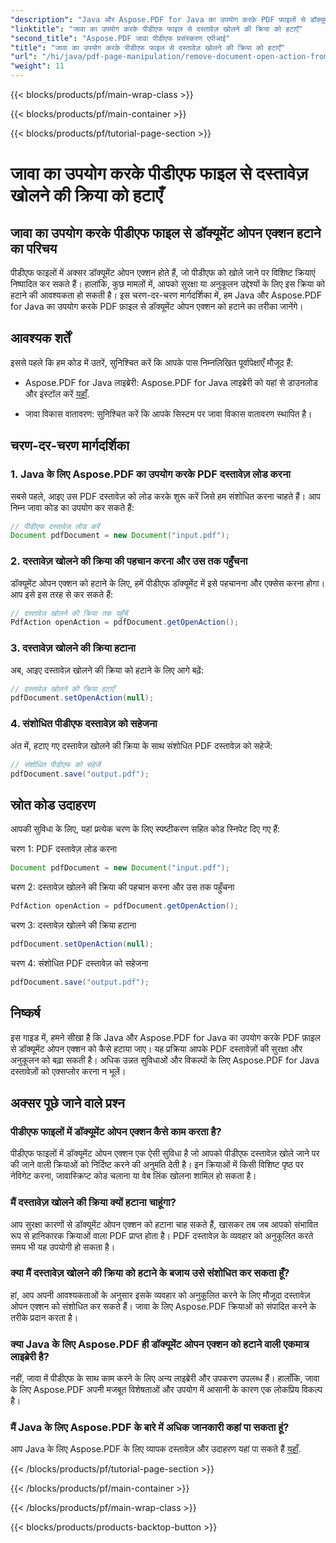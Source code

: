 ```yaml
---
"description": "Java और Aspose.PDF for Java का उपयोग करके PDF फ़ाइलों से डॉक्यूमेंट ओपन एक्शन को हटाने का तरीका जानें। सुरक्षा और अनुकूलन बढ़ाएँ।"
"linktitle": "जावा का उपयोग करके पीडीएफ फाइल से दस्तावेज़ खोलने की क्रिया को हटाएँ"
"second_title": "Aspose.PDF जावा पीडीएफ प्रसंस्करण एपीआई"
"title": "जावा का उपयोग करके पीडीएफ फाइल से दस्तावेज़ खोलने की क्रिया को हटाएँ"
"url": "/hi/java/pdf-page-manipulation/remove-document-open-action-from-pdf-file-using-java/"
"weight": 11
---
```


{{< blocks/products/pf/main-wrap-class >}}

{{< blocks/products/pf/main-container >}}

{{< blocks/products/pf/tutorial-page-section >}}

# जावा का उपयोग करके पीडीएफ फाइल से दस्तावेज़ खोलने की क्रिया को हटाएँ


## जावा का उपयोग करके पीडीएफ फाइल से डॉक्यूमेंट ओपन एक्शन हटाने का परिचय

पीडीएफ फाइलों में अक्सर डॉक्यूमेंट ओपन एक्शन होते हैं, जो पीडीएफ को खोले जाने पर विशिष्ट क्रियाएं निष्पादित कर सकते हैं। हालांकि, कुछ मामलों में, आपको सुरक्षा या अनुकूलन उद्देश्यों के लिए इस क्रिया को हटाने की आवश्यकता हो सकती है। इस चरण-दर-चरण मार्गदर्शिका में, हम Java और Aspose.PDF for Java का उपयोग करके PDF फ़ाइल से डॉक्यूमेंट ओपन एक्शन को हटाने का तरीका जानेंगे।

## आवश्यक शर्तें

इससे पहले कि हम कोड में उतरें, सुनिश्चित करें कि आपके पास निम्नलिखित पूर्वापेक्षाएँ मौजूद हैं:

- Aspose.PDF for Java लाइब्रेरी: Aspose.PDF for Java लाइब्रेरी को यहां से डाउनलोड और इंस्टॉल करें [यहाँ](https://releases.aspose.com/pdf/java/).

- जावा विकास वातावरण: सुनिश्चित करें कि आपके सिस्टम पर जावा विकास वातावरण स्थापित है।

## चरण-दर-चरण मार्गदर्शिका

### 1. Java के लिए Aspose.PDF का उपयोग करके PDF दस्तावेज़ लोड करना

सबसे पहले, आइए उस PDF दस्तावेज़ को लोड करके शुरू करें जिसे हम संशोधित करना चाहते हैं। आप निम्न जावा कोड का उपयोग कर सकते हैं:

```java
// पीडीएफ दस्तावेज़ लोड करें
Document pdfDocument = new Document("input.pdf");
```

### 2. दस्तावेज़ खोलने की क्रिया की पहचान करना और उस तक पहुँचना

डॉक्यूमेंट ओपन एक्शन को हटाने के लिए, हमें पीडीएफ डॉक्यूमेंट में इसे पहचानना और एक्सेस करना होगा। आप इसे इस तरह से कर सकते हैं:

```java
// दस्तावेज़ खोलने की क्रिया तक पहुँचें
PdfAction openAction = pdfDocument.getOpenAction();
```

### 3. दस्तावेज़ खोलने की क्रिया हटाना

अब, आइए दस्तावेज़ खोलने की क्रिया को हटाने के लिए आगे बढ़ें:

```java
// दस्तावेज़ खोलने की क्रिया हटाएँ
pdfDocument.setOpenAction(null);
```

### 4. संशोधित पीडीएफ दस्तावेज़ को सहेजना

अंत में, हटाए गए दस्तावेज़ खोलने की क्रिया के साथ संशोधित PDF दस्तावेज़ को सहेजें:

```java
// संशोधित पीडीएफ को सहेजें
pdfDocument.save("output.pdf");
```

## स्रोत कोड उदाहरण

आपकी सुविधा के लिए, यहां प्रत्येक चरण के लिए स्पष्टीकरण सहित कोड स्निपेट दिए गए हैं:

चरण 1: PDF दस्तावेज़ लोड करना
```java
Document pdfDocument = new Document("input.pdf");
```

चरण 2: दस्तावेज़ खोलने की क्रिया की पहचान करना और उस तक पहुँचना
```java
PdfAction openAction = pdfDocument.getOpenAction();
```

चरण 3: दस्तावेज़ खोलने की क्रिया हटाना
```java
pdfDocument.setOpenAction(null);
```

चरण 4: संशोधित PDF दस्तावेज़ को सहेजना
```java
pdfDocument.save("output.pdf");
```

## निष्कर्ष

इस गाइड में, हमने सीखा है कि Java और Aspose.PDF for Java का उपयोग करके PDF फ़ाइल से डॉक्यूमेंट ओपन एक्शन को कैसे हटाया जाए। यह प्रक्रिया आपके PDF दस्तावेज़ों की सुरक्षा और अनुकूलन को बढ़ा सकती है। अधिक उन्नत सुविधाओं और विकल्पों के लिए Aspose.PDF for Java दस्तावेज़ों को एक्सप्लोर करना न भूलें।

## अक्सर पूछे जाने वाले प्रश्न

### पीडीएफ फाइलों में डॉक्यूमेंट ओपन एक्शन कैसे काम करता है?

पीडीएफ फाइलों में डॉक्यूमेंट ओपन एक्शन एक ऐसी सुविधा है जो आपको पीडीएफ दस्तावेज़ खोले जाने पर की जाने वाली क्रियाओं को निर्दिष्ट करने की अनुमति देती है। इन क्रियाओं में किसी विशिष्ट पृष्ठ पर नेविगेट करना, जावास्क्रिप्ट कोड चलाना या वेब लिंक खोलना शामिल हो सकता है।

### मैं दस्तावेज़ खोलने की क्रिया क्यों हटाना चाहूंगा?

आप सुरक्षा कारणों से डॉक्यूमेंट ओपन एक्शन को हटाना चाह सकते हैं, खासकर तब जब आपको संभावित रूप से हानिकारक क्रियाओं वाला PDF प्राप्त होता है। PDF दस्तावेज़ के व्यवहार को अनुकूलित करते समय भी यह उपयोगी हो सकता है।

### क्या मैं दस्तावेज़ खोलने की क्रिया को हटाने के बजाय उसे संशोधित कर सकता हूँ?

हां, आप अपनी आवश्यकताओं के अनुसार इसके व्यवहार को अनुकूलित करने के लिए मौजूदा दस्तावेज़ ओपन एक्शन को संशोधित कर सकते हैं। जावा के लिए Aspose.PDF क्रियाओं को संपादित करने के तरीके प्रदान करता है।

### क्या Java के लिए Aspose.PDF ही डॉक्यूमेंट ओपन एक्शन को हटाने वाली एकमात्र लाइब्रेरी है?

नहीं, जावा में पीडीएफ के साथ काम करने के लिए अन्य लाइब्रेरी और उपकरण उपलब्ध हैं। हालाँकि, जावा के लिए Aspose.PDF अपनी मजबूत विशेषताओं और उपयोग में आसानी के कारण एक लोकप्रिय विकल्प है।

### मैं Java के लिए Aspose.PDF के बारे में अधिक जानकारी कहां पा सकता हूं?

आप Java के लिए Aspose.PDF के लिए व्यापक दस्तावेज़ और उदाहरण यहां पा सकते हैं [यहाँ](https://reference.aspose.com/pdf/java/).

{{< /blocks/products/pf/tutorial-page-section >}}

{{< /blocks/products/pf/main-container >}}

{{< /blocks/products/pf/main-wrap-class >}}

{{< blocks/products/products-backtop-button >}}